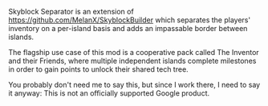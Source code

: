 Skyblock Separator is an extension of https://github.com/MelanX/SkyblockBuilder
which separates the players' inventory on a per-island basis and adds an
impassable border between islands.

The flagship use case of this mod is a cooperative pack called The Inventor and
their Friends, where multiple independent islands complete milestones in order
to gain points to unlock their shared tech tree.

You probably don't need me to say this, but since I work there, I need to say it
anyway: This is not an officially supported Google product.

